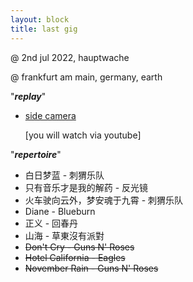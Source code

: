 ```yaml
---
layout: block
title: last gig
---
```

 @ 2nd jul 2022, hauptwache

 @ frankfurt am main, germany, earth

"***replay***"

- [side camera](https://youtu.be/2ME9gpwEw1g)
  
  [you will watch via youtube]

 "***repertoire***"

  - 白日梦蓝 - 刺猬乐队
  - 只有音乐才是我的解药 - 反光镜
  - 火车驶向云外，梦安魂于九霄 - 刺猬乐队
  - Diane - Blueburn
  - 正义 - 回春丹
  - 山海 - 草東沒有派對
  - ~~Don't Cry - Guns N' Roses~~
  - ~~Hotel California - Eagles~~
  - ~~November Rain - Guns N' Roses~~